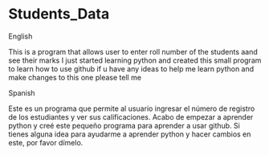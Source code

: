 # Students_Data
English

This is a program that allows user to enter roll number of the students aand see their marks
I just started learning python and created this small program to learn how to use github if u have any ideas to help me learn python and make changes to this one please tell me

Spanish

Este es un programa que permite al usuario ingresar el número de registro de los estudiantes y ver sus calificaciones.
Acabo de empezar a aprender python y creé este pequeño programa para aprender a usar github. Si tienes alguna idea para ayudarme a aprender python y hacer cambios en este, por favor dímelo.
